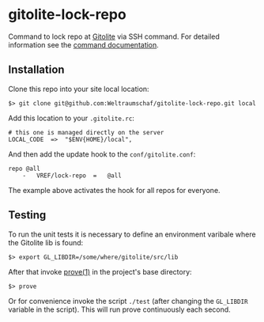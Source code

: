 # gitolite-lock-repo

Command to lock repo at [Gitolite][gitolite] via SSH command.
For detailed information see the [command documentation][doc].

## Installation

Clone this repo into your site local location:

    $> git clone git@github.com:Weltraumschaf/gitolite-lock-repo.git local

Add this location to your `.gitolite.rc`:

    # this one is managed directly on the server
    LOCAL_CODE  =>  "$ENV{HOME}/local",

And then add the update hook to the `conf/gitolite.conf`:

    repo @all
        -   VREF/lock-repo  =   @all

The example above activates the hook for all repos for everyone.

## Testing

To run the unit tests it is necessary to define an environment varibale where
the Gitolite lib is found:

    $> export GL_LIBDIR=/some/where/gitolite/src/lib

After that invoke [prove(1)][prove] in the project's base directory:

    $> prove

Or for convenience invoke the script `./test` (after changing the `GL_LIBDIR`
variable in the script). This will run prove continuously each second.

[gitolite]: http://gitolite.com/gitolite/index.html
[doc]:      https://raw.githubusercontent.com/Weltraumschaf/gitolite-lock-repo/master/commands/lock-repo
[prove]:    http://linux.die.net/man/1/prove
